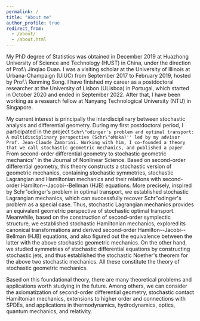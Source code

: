 ```yaml
---
permalink: /
title: "About me"
author_profile: true
redirect_from: 
  - /about/
  - /about.html
---
```


My PhD degree of Statistics was obtained in December 2019 at Huazhong University of Science and Technology (HUST) in China, under the direction of Prof.\ Jinqiao Duan. I was a visiting scholar at the University of Illinois at Urbana-Champaign (UIUC) from September 2017 to February 2019, hosted by Prof.\ Renming Song. I have finished my career as a postdoctoral researcher at the University of Lisbon (ULisboa) in Portugal, which started in October 2020 and ended in September 2022. After that, I have been working as a research fellow at Nanyang Technological University (NTU) in Singapore.

My current interest is principally the interdisciplinary between stochastic analysis and differential geometry. During my first postdoctoral period, I participated in the project ``Schr\"odinger's problem and optimal transport: A multidisciplinary perspective (Schr\"oMoka)'' led by my advisor Prof. Jean-Claude Zambrini. Working with him, I co-founded a theory that we call stochastic geometric mechanics, and published a paper ``From second-order differential geometry to stochastic geometric mechanics'' in the Journal of Nonlinear Science. Based on second-order differential geometry, this theory constructs a stochastic version of geometric mechanics, containing stochastic symmetries, stochastic Lagrangian and Hamiltonian mechanics and their relations with second-order Hamilton--Jacobi--Bellman (HJB) equations. More precisely, inspired by Schr\"odinger's problem in optimal transport, we established stochastic Lagrangian mechanics, which can successfully recover Schr\"odinger's problem as a special case. Thus, stochastic Lagrangian mechanics provides an equivalent geometric perspective of stochastic optimal transport. Meanwhile, based on the construction of second-order symplectic structure, we established stochastic Hamiltonian mechanics, explored its canonical transformations and derived second-order Hamilton--Jacobi--Bellman (HJB) equations, and also figured out the equivalence between the latter with the above stochastic geometric mechanics. On the other hand, we studied symmetries of stochastic differential equations by constructing stochastic jets, and thus established the stochastic Noether's theorem for the above two stochastic mechanics. All these constitute the theory of stochastic geometric mechanics.

Based on this foundational theory, there are many theoretical problems and applications worth studying in the future. Among others, we can consider the axiomatization of second-order differential geometry, stochastic contact Hamiltonian mechanics, extensions to higher order and connections with SPDEs, and applications in thermodynamics, hydrodynamics, optics, quantum mechanics, and relativity. 
